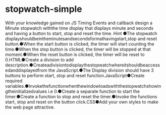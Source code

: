 # stopwatch-simple
With your knowledge gained on JS Timing Events and callback design a Minute stopwatch withthe time display that displays minute and seconds and having a button to start, stop and reset the time.  Hint ●The stopwatch displayshouldbeintheminutesandsecondsformathavingstart,stop and reset button.●When the start button is clicked, the timer will start counting the time.●When the stop button is clicked, the timer will be stopped at that moment.●When the reset button is clicked, the timer will be reset to 0.HTML●Create a division to add description.●Createadivisiontodisplaythestopwatchwhereitshouldbeaccessedanddisplayedfrom the JavaScript.●The Display division should have 3 buttons to perform start, stop and reset function.JavaScript●Create required variables.●Invokethefunctionwhenthewindowloadswiththestopwatchshowingtheinitializedvalues i.e 0.●Create a separate function to start the timer.●Create a function to stop and reset the timer.●Invoke the functions start, stop and reset on the button click.CSS●Add your own styles to make the web page attractive.
